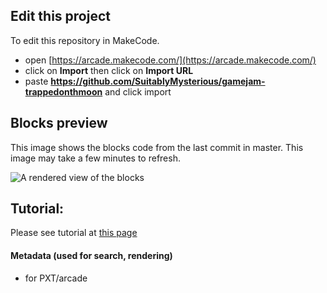
## Edit this project

To edit this repository in MakeCode.

* open [https://arcade.makecode.com/](https://arcade.makecode.com/)
* click on **Import** then click on **Import URL**
* paste **https://github.com/SuitablyMysterious/gamejam-trappedonthmoon** and click import

## Blocks preview

This image shows the blocks code from the last commit in master.
This image may take a few minutes to refresh.

![A rendered view of the blocks](https://github.com/mattb6930/gamejam-trappedonthmoon/raw/master/.github/makecode/blocks.png)

## Tutorial:

Please see tutorial at [this page](github.com/SuitablyMysterious/gameJam-trappedOnThMoon/wiki/Tutorial)

#### Metadata (used for search, rendering)

* for PXT/arcade
<script src="https://makecode.com/gh-pages-embed.js"></script><script>makeCodeRender("{{ site.makecode.home_url }}", "{{ site.github.owner_name }}/{{ site.github.repository_name }}");</script>
